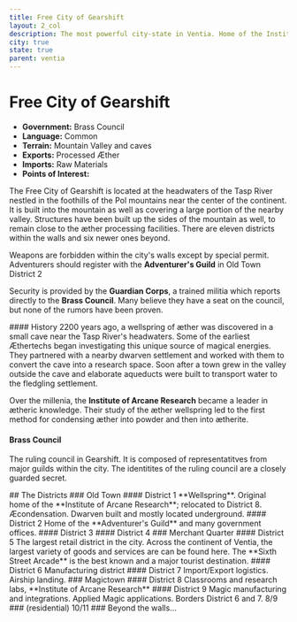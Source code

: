 ```yaml
---
title: Free City of Gearshift
layout: 2_col
description: The most powerful city-state in Ventia. Home of the Institute of Arcane Research.
city: true
state: true
parent: ventia
---
```

# Free City of Gearshift
* **Government:** Brass Council
* **Language:** Common
* **Terrain:** Mountain Valley and caves
* **Exports:** Processed &AElig;ther
* **Imports:** Raw Materials
* **Points of Interest:**

The Free City of Gearshift is located at the headwaters of the Tasp River nestled in the foothills of the Pol mountains near the center of the continent. It is built into the mountain as well as covering a large portion of the nearby valley. Structures have been built up the sides of the mountain as well, to remain close to the &aelig;ther processing facilities. There are eleven districts within the walls and six newer ones beyond.

Weapons are forbidden within the city's walls except by special permit. Adventurers should register with the **Adventurer's Guild** in Old Town District 2

Security is provided by the **Guardian Corps**, a trained militia which reports directly to the **Brass Council**. Many believe they have a seat on the council, but none of the rumors have been proven.

<skillblock markdown="block">
#### History
2200 years ago, a wellspring of &aelig;ther was discovered in a small cave near the Tasp River's headwaters. Some of the earliest &AElig;thertechs began investigating this unique source of magical energies. They partnered with a nearby dwarven settlement and worked with them to convert the cave into a research space. Soon after a town grew in the valley outside the cave and elaborate aqueducts were built to transport water to the fledgling settlement.

Over the millenia, the **Institute of Arcane Research** became a leader in &aelig;theric knowledge. Their study of the &aelig;ther wellspring led to the first method for condensing &aelig;ther into powder and then into &aelig;therite.
</skillblock>
<skillblock markdown="block">
#### Brass Council
The ruling council in Gearshift. It is composed of representatitves from major guilds within the city. The identitites of the ruling council are a closely guarded secret.
</skillblock>

<skillblock markdown="block">
## The Districts
### Old Town
#### District 1
**Wellspring**. Original home of the **Institute of Arcane Research**; relocated to District 8. &AElig;condensation. Dwarven built and mostly located underground.
#### District 2
Home of the **Adventurer's Guild** and many government offices.
#### District 3
#### District 4
</skillblock>
<skillblock markdown="block">
### Merchant Quarter
#### District 5
The largest retail district in the city. Across the continent of Ventia, the largest variety of goods and services are can be found here. The **Sixth Street Arcade** is the best known and a major tourist destination.
#### District 6
Manufacturing district
#### District 7
Import/Export logistics. Airship landing.
</skillblock>
<skillblock markdown="block">
### Magictown
#### District 8
Classrooms and research labs, **Institute of Arcane Research**
#### District 9
Magic manufacturing and integrations. Applied Magic applications. Borders District 6 and 7.
8/9
</skillblock>
<skillblock markdown="block">
### (residential)
10/11
</skillblock>
<skillblock markdown="block">
### Beyond the walls...
</skillblock>